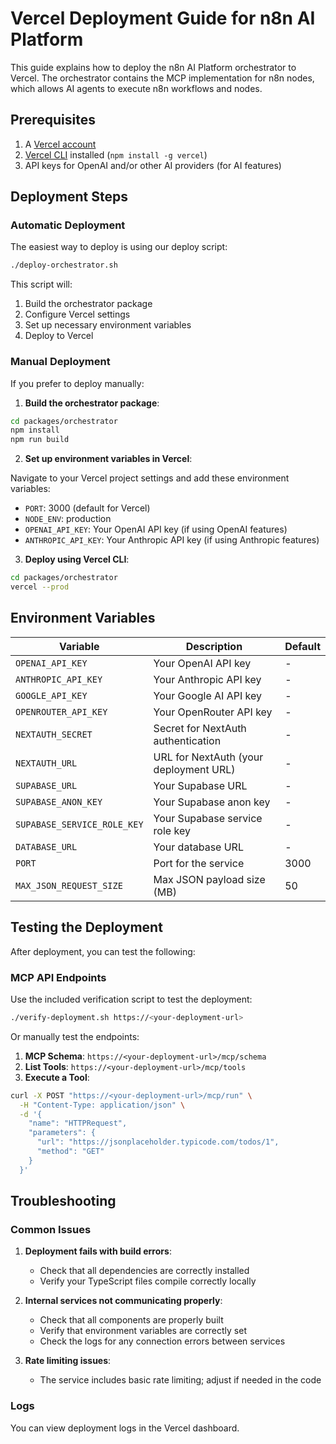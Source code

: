 # Vercel Deployment Guide for n8n AI Platform

This guide explains how to deploy the n8n AI Platform orchestrator to Vercel. The orchestrator contains the MCP implementation for n8n nodes, which allows AI agents to execute n8n workflows and nodes.

## Prerequisites

1. A [Vercel account](https://vercel.com/signup)
2. [Vercel CLI](https://vercel.com/docs/cli) installed (`npm install -g vercel`)
3. API keys for OpenAI and/or other AI providers (for AI features)

## Deployment Steps

### Automatic Deployment

The easiest way to deploy is using our deploy script:

```bash
./deploy-orchestrator.sh
```

This script will:
1. Build the orchestrator package
2. Configure Vercel settings
3. Set up necessary environment variables
4. Deploy to Vercel

### Manual Deployment

If you prefer to deploy manually:

1. **Build the orchestrator package**:

```bash
cd packages/orchestrator
npm install
npm run build
```

2. **Set up environment variables in Vercel**:

Navigate to your Vercel project settings and add these environment variables:

- `PORT`: 3000 (default for Vercel)
- `NODE_ENV`: production
- `OPENAI_API_KEY`: Your OpenAI API key (if using OpenAI features)
- `ANTHROPIC_API_KEY`: Your Anthropic API key (if using Anthropic features)

3. **Deploy using Vercel CLI**:

```bash
cd packages/orchestrator
vercel --prod
```

## Environment Variables

| Variable | Description | Default |
|----------|-------------|---------|
| `OPENAI_API_KEY` | Your OpenAI API key | - |
| `ANTHROPIC_API_KEY` | Your Anthropic API key | - |
| `GOOGLE_API_KEY` | Your Google AI API key | - |
| `OPENROUTER_API_KEY` | Your OpenRouter API key | - |
| `NEXTAUTH_SECRET` | Secret for NextAuth authentication | - |
| `NEXTAUTH_URL` | URL for NextAuth (your deployment URL) | - |
| `SUPABASE_URL` | Your Supabase URL | - |
| `SUPABASE_ANON_KEY` | Your Supabase anon key | - |
| `SUPABASE_SERVICE_ROLE_KEY` | Your Supabase service role key | - |
| `DATABASE_URL` | Your database URL | - |
| `PORT` | Port for the service | 3000 |
| `MAX_JSON_REQUEST_SIZE` | Max JSON payload size (MB) | 50 |

## Testing the Deployment

After deployment, you can test the following:

### MCP API Endpoints

Use the included verification script to test the deployment:

```bash
./verify-deployment.sh https://<your-deployment-url>
```

Or manually test the endpoints:

1. **MCP Schema**: `https://<your-deployment-url>/mcp/schema`
2. **List Tools**: `https://<your-deployment-url>/mcp/tools`
3. **Execute a Tool**:

```bash
curl -X POST "https://<your-deployment-url>/mcp/run" \
  -H "Content-Type: application/json" \
  -d '{
    "name": "HTTPRequest",
    "parameters": {
      "url": "https://jsonplaceholder.typicode.com/todos/1",
      "method": "GET"
    }
  }'
```

## Troubleshooting

### Common Issues

1. **Deployment fails with build errors**:
   - Check that all dependencies are correctly installed
   - Verify your TypeScript files compile correctly locally

2. **Internal services not communicating properly**:
   - Check that all components are properly built
   - Verify that environment variables are correctly set
   - Check the logs for any connection errors between services

3. **Rate limiting issues**:
   - The service includes basic rate limiting; adjust if needed in the code

### Logs

You can view deployment logs in the Vercel dashboard.
